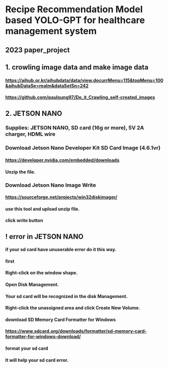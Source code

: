 Recipe Recommendation Model based YOLO-GPT for healthcare management system
===========================================================================

2023 paper_project
------------------

## 1. crowling image data and make image data 

#### https://aihub.or.kr/aihubdata/data/view.docurrMenu=115&topMenu=100&aihubDataSe=realm&dataSetSn=242

#### https://github.com/paulsung97/Do_it_Crawling_self-created_images



## 2. JETSON NANO

### Supplies: JETSON NANO, SD card (16g or more), 5V 2A charger, HDML wire


### Download Jetson Nano Developer Kit SD Card Image  (4.6.1vr)
#### https://developer.nvidia.com/embedded/downloads
#### Unzip the file.


### Download Jetson Nano Image Write
#### https://sourceforge.net/projects/win32diskimager/
#### use this tool and upload unzip file.
#### click write button



## ! error in JETSON NANO

#### if your sd card have unuserable error do it this way.

#### first 

#### Right-click on the window shape.

#### Open Disk Management.

#### Your sd card will be recognized in the disk Management. 

#### Right-click the unassigned area and click Create New Volume.

#### download SD Memory Card Formatter for Windows 
#### https://www.sdcard.org/downloads/formatter/sd-memory-card-formatter-for-windows-download/


#### format your sd card 

#### It will help your sd card error.
